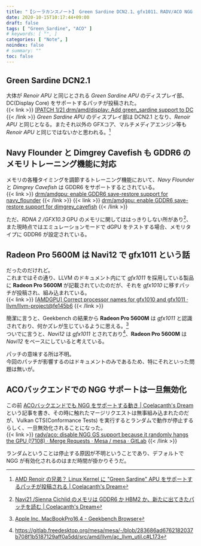 ```yaml
---
title: "【シーラカンスノート】 Green Sardine DCN2.1、gfx1011、RADV/ACO NGG は一旦無効化 【2020/10/15】"
date: 2020-10-15T10:17:44+09:00
draft: false
tags: [ "Green_Sardine", "ACO" ]
# keywords: [ "", ]
categories: [ "Note", ]
noindex: false
# summary: ""
toc: false
---
```


## Green Sardine DCN2.1

大体が *Renoir APU* と同じとされる *Green Sardine APU* のディスプレイ部、DC(Display Core) をサポートするパッチが投稿された。  
{{< link >}} [[PATCH 1/2] drm/amd/display: Add green_sardine support to DC](https://lists.freedesktop.org/archives/amd-gfx/2020-October/054696.html) {{< /link >}}
*Green Sardine APU* のディスプレイ部は DCN2.1 となり、*Renoir APU* と同じとなる。またそれ以外の GFXコア、マルチメディアエンジン等も *Renoir APU* と同じではないかと思われる。[^green_sardine]  

[^green_sardine]: [AMD Renoir の兄弟？ Linux Kernel に "Green Sardine" APU をサポートするパッチが投稿される | Coelacanth's Dream](/posts/2020/10/03/amd-apu-green_sardine/)

## Navy Flounder と Dimgrey Cavefish も GDDR6 のメモリトレーニング機能に対応

メモリの各種タイミングを調節するトレーニング機能において、*Navy Flounder* と *Dimgrey Cavefish* は GDDR6 をサポートするとされている。  
{{< link >}} [drm/amdgpu: enable GDDR6 save-restore support for navy_flounder](https://cgit.freedesktop.org/~agd5f/linux/commit/drivers/gpu/drm/amd?h=amd-staging-drm-next&id=ac0b5ce6684089cacc3968ce8647a87df01e9d85) {{< /link >}}
{{< link >}} [drm/amdgpu: enable GDDR6 save-restore support for dimgrey_cavefish](https://cgit.freedesktop.org/~agd5f/linux/commit/drivers/gpu/drm/amd?h=amd-staging-drm-next&id=5d08b18420755f501781fd625b2f50e0322af1ba) {{< /link >}}

ただ、*RDNA 2 /GFX10.3* GPU のメモリに関してははっきりしない所があり[^sienna_cichlid-mem]、また現時点ではエミュレーションモードで dGPU をテストする場合、メモリタイプに GDDR6 が設定されている。  

[^sienna_cichlid-mem]: [Navi21 /Sienna Cichlid のメモリは GDDR6 か HBM2 か、新たに出てきたパッチを読む | Coelacanth's Dream](/posts/2020/07/27/what-sienna_cichlid-hbm2/)

## Radeon Pro 5600M は Navi12 で gfx1011 という話

だったのだけれど。  
これまではその通り、LLVM のドキュメント内にて *gfx1011* を採用している製品に **Radeon Pro 5600M** が記載されていたのだが、それを *gfx1010* に移すパッチが投稿され、組み込まれている。  
{{< link >}} [[AMDGPU] Correct processor names for gfx1010 and gfx1011 · llvm/llvm-project@fe145b6](https://github.com/llvm/llvm-project/commit/fe145b66ecfd98769feef496d47e49781efd6a2e) {{< /link >}}

簡潔に言うと、Geekbench の結果から **Radeon Pro 5600M** は *gfx1011* と認識されており、何かズレが生じているように思える。[^gb5-radeon-pro-5600m]  
ついでに言うと、*Navi12* は *gfx1011* とされており[^navi12-gfx1011]、**Radeon Pro 5600M** は *Navi12* をベースにしていると考えている。  

[^gb5-radeon-pro-5600m]: [Apple Inc. MacBookPro16,4 - Geekbench Browser](https://browser.geekbench.com/v5/compute/1599856)  
[^navi12-gfx1011]: <https://gitlab.freedesktop.org/mesa/mesa/-/blob/283686ad6762182037b708f1b5187129aff0a5dd/src/amd/llvm/ac_llvm_util.c#L173>  

パッチの意味する所は不明。  
今回のパッチが影響するのはドキュメントのみであるため、特にそれといった問題は無いが。  

## ACOバックエンドでの NGG サポートは一旦無効化

この前 [ACOバックエンドでも NGG をサポートする動き | Coelacanth's Dream](/posts/2020/10/04/aco-ngg-gfx10/) という記事を書き、その時に触れたマージリクエストは無事組み込まれたのだが、Vulkan CTS(Conformance Tests) を実行するとランダムで動作が停止するらしく、一旦無効化されることになった。  
{{< link >}} [radv/aco: disable NGG GS support because it randomly hangs the GPU (!7108) · Merge Requests · Mesa / mesa · GitLab](https://gitlab.freedesktop.org/mesa/mesa/-/merge_requests/7108) {{< /link >}}

ランダムということは停止する原因が不明ということであり、デフォルトで NGG が有効化されるのはまだ時間が掛かりそうだ。  


